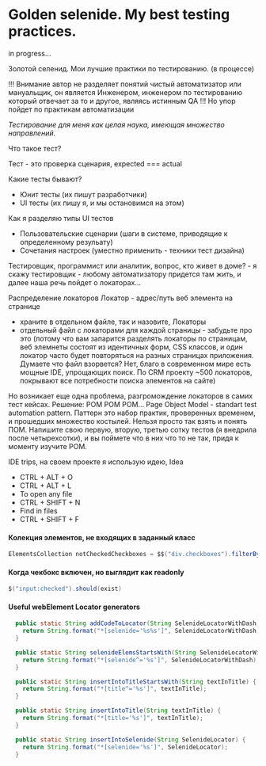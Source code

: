 # Golden selenide. My best testing practices.

in progress...

Золотой селенид. Мои лучшие практики по тестированию. (в процессе)

!!! Внимание автор не разделяет понятий чистый автоматизатор или мануальщик, он является Инженером, инженером по тестированию который отвечает за то и другое, являясь истинным QA !!!
Но упор пойдет по практикам автоматизации


<i>Тестирование для меня как целая наука, имеющая множество направлений.</i>
<p>Что такое тест? </p>
Тест - это проверка сценария, expected === actual

Какие тесты бывают?

- Юнит тесты (их пишут разработчики) 
- UI тесты (их пишу я, и мы остановимся на этом)

Как я разделяю типы UI тестов
- Пользовательские сценарии (шаги в системе, приводящие к определенному резульату)
- Сочетания настроек (уместно применить - техники тест дизайна)

Тестировщик, программист или аналитик, вопрос, кто живет в доме? - я скажу тестировщик - любому автоматизатору придется там жить, и далее наша речь пойдет о локаторах...

Распределение локаторов
Локатор - адрес/путь веб элемента на странице
- храните в отдельном файле, так и назовите, Локаторы 
- отдельный файл с локаторами для каждой страницы - забудьте про это (потому что вам запарится разделять локаторы по страницам, веб элемнеты состоят из идентичных форм, CSS классов, и один локатор часто будет повторяться на разных страницах приложения. Думаете что файл взорвется? Нет, благо в современном мире есть мощные IDE, упрощающих поиск. По CRM проекту ~500 локаторов, покрывают все потребности поиска элементов на сайте)

Но возникает еще одна проблема, разгромождение локаторов в самих тест кейсах. Решение: POM POM POM...
Page Object Model - standart test automation pattern. Паттерн это набор практик, проверенных временем, и прошедших множество костылей. Нельзя просто так взять и понять ПОМ. Напишите свою первую, вторую, третью сотку тестов (я внедрила после четырехсотки), и вы поймете что в них что то не так, придя к моменту изучите POM.



IDE trips, на своем проекте я использую идею, Idea 

- CTRL + ALT + O
- CTRL + ALT + L
- To open any file
- CTRL + SHIFT + N
- Find in files
- CTRL + SHIFT + F 



#### Колекция элементов, не входящих в заданный класс 
``` Java
ElementsCollection notCheckedCheckboxes = $$("div.checkboxes").filterBy(not(cssClass("checked")));
```

#### Когда чекбокс включен, но выглядит как readonly
``` Java  
$("input:checked").should(exist)
```
#### Useful webElement Locator generators 
``` Java
  public static String addCodeToLocator(String SelenideLocatorWithDash, String CodeElement) {
    return String.format("*[selenide='%s%s']", SelenideLocatorWithDash, CodeElement);
  }

  public static String selenideElemsStartsWith(String SelenideLocatorWithDash) {
    return String.format("*[selenide^='%s']", SelenideLocatorWithDash);
  }

  public static String insertIntoTitleStartsWith(String textInTitle) {
    return String.format("*[title^='%s']", textInTitle);
  }

  public static String insertIntoTitle(String textInTitle) {
    return String.format("*[title='%s']", textInTitle);
  }

  public static String insertIntoSelenide(String SelenideLocator) {
    return String.format("*[selenide='%s']", SelenideLocator);
  }
```
